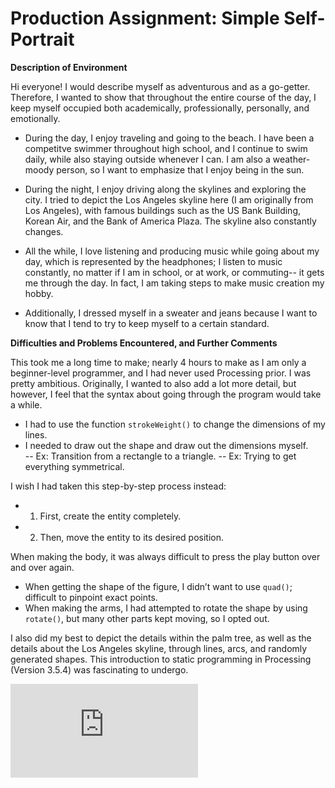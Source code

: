 # Production Assignment: Simple Self-Portrait

**Description of Environment** 

Hi everyone! I would describe myself as adventurous and as a go-getter.  Therefore, I wanted to show that throughout the entire course of the day, I keep myself occupied both academically, professionally, personally, and emotionally.  

- During the day, I enjoy traveling and going to the beach.  I have been a competitve swimmer throughout high school, and I continue to swim daily, while also staying outside whenever I can.  I am also a weather-moody person, so I want to emphasize that I enjoy being in the sun.  

- During the night, I enjoy driving along the skylines and exploring the city.  I tried to depict the Los Angeles skyline here (I am originally from Los Angeles), with famous buildings such as the US Bank Building, Korean Air, and the Bank of America Plaza.  The skyline also constantly changes.

- All the while, I love listening and producing music while going about my day, which is represented by the headphones; I listen to music constantly, no matter if I am in school, or at work, or commuting-- it gets me through the day.  In fact, I am taking steps to make music creation my hobby. 

- Additionally, I dressed myself in a sweater and jeans because I want to know that I tend to try to keep myself to a certain standard.

**Difficulties and Problems Encountered, and Further Comments**

This took me a long time to make; nearly 4 hours to make as I am only a beginner-level programmer, and I had never used Processing prior. I was pretty ambitious.  Originally, I wanted to also add a lot more detail, but however, I feel that the syntax about going through the program would take a while.

- I had to use the function `strokeWeight()` to change the dimensions of my lines.
- I needed to draw out the shape and draw out the dimensions myself.  
-- Ex: Transition from a rectangle to a triangle.
-- Ex: Trying to get everything symmetrical.

I wish I had taken this step-by-step process instead:
- 1) First, create the entity completely.
- 2) Then, move the entity to its desired position.

When making the body, it was always difficult to press the play button over and over again.  
- When getting the shape of the figure, I didn’t want to use `quad()`; difficult to pinpoint exact points.
- When making the arms, I had attempted to rotate the shape by using `rotate()`, but many other parts kept moving, so I opted out. 

I also did my best to depict the details within the palm tree, as well as the details about the Los Angeles skyline, through lines, arcs, and randomly generated shapes.  This introduction to static programming in Processing (Version 3.5.4) was fascinating to undergo.

![](https://github.com/joshsanchez98/CreativeProgrammingAndElectronics/blob/master/July_8/README.md)

